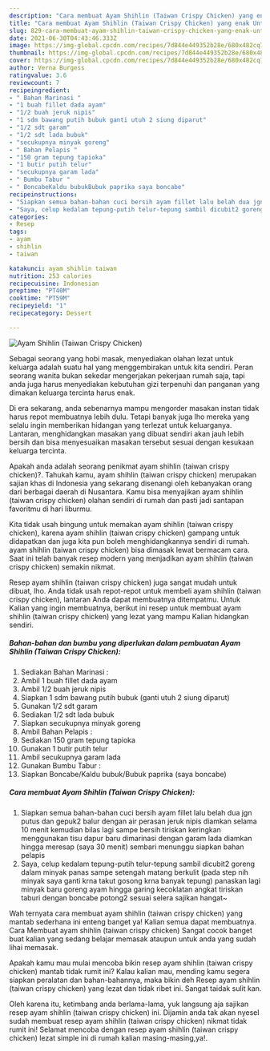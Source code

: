 ```yaml
---
description: "Cara membuat Ayam Shihlin (Taiwan Crispy Chicken) yang enak Untuk Jualan"
title: "Cara membuat Ayam Shihlin (Taiwan Crispy Chicken) yang enak Untuk Jualan"
slug: 829-cara-membuat-ayam-shihlin-taiwan-crispy-chicken-yang-enak-untuk-jualan
date: 2021-06-30T04:43:46.333Z
image: https://img-global.cpcdn.com/recipes/7d844e449352b28e/680x482cq70/ayam-shihlin-taiwan-crispy-chicken-foto-resep-utama.jpg
thumbnail: https://img-global.cpcdn.com/recipes/7d844e449352b28e/680x482cq70/ayam-shihlin-taiwan-crispy-chicken-foto-resep-utama.jpg
cover: https://img-global.cpcdn.com/recipes/7d844e449352b28e/680x482cq70/ayam-shihlin-taiwan-crispy-chicken-foto-resep-utama.jpg
author: Verna Burgess
ratingvalue: 3.6
reviewcount: 7
recipeingredient:
- " Bahan Marinasi "
- "1 buah fillet dada ayam"
- "1/2 buah jeruk nipis"
- "1 sdm bawang putih bubuk ganti utuh 2 siung diparut"
- "1/2 sdt garam"
- "1/2 sdt lada bubuk"
- "secukupnya minyak goreng"
- " Bahan Pelapis "
- "150 gram tepung tapioka"
- "1 butir putih telur"
- "secukupnya garam lada"
- " Bumbu Tabur "
- " BoncabeKaldu bubukBubuk paprika saya boncabe"
recipeinstructions:
- "Siapkan semua bahan-bahan cuci bersih ayam fillet lalu belah dua jgn putus dan gepuk2 balur dengan air perasan jeruk nipis diamkan selama 10 menit kemudian bilas lagi sampe bersih tiriskan keringkan menggunakan tisu dapur baru dimarinasi dengan garam lada diamkan hingga meresap (saya 30 menit) sembari menunggu siapkan bahan pelapis"
- "Saya, celup kedalam tepung-putih telur-tepung sambil dicubit2 goreng dalam minyak panas sampe setengah matang berkulit (pada step nih minyak saya ganti krna takut gosong krna banyak tepung) panaskan lagi minyak baru goreng ayam hingga garing kecoklatan angkat tiriskan taburi dengan boncabe potong2 sesuai selera sajikan hangat~"
categories:
- Resep
tags:
- ayam
- shihlin
- taiwan

katakunci: ayam shihlin taiwan 
nutrition: 253 calories
recipecuisine: Indonesian
preptime: "PT40M"
cooktime: "PT59M"
recipeyield: "1"
recipecategory: Dessert

---
```



![Ayam Shihlin (Taiwan Crispy Chicken)](https://img-global.cpcdn.com/recipes/7d844e449352b28e/680x482cq70/ayam-shihlin-taiwan-crispy-chicken-foto-resep-utama.jpg)

Sebagai seorang yang hobi masak, menyediakan olahan lezat untuk keluarga adalah suatu hal yang menggembirakan untuk kita sendiri. Peran seorang  wanita bukan sekedar mengerjakan pekerjaan rumah saja, tapi anda juga harus menyediakan kebutuhan gizi terpenuhi dan panganan yang dimakan keluarga tercinta harus enak.

Di era  sekarang, anda sebenarnya mampu mengorder masakan instan tidak harus repot membuatnya lebih dulu. Tetapi banyak juga lho mereka yang selalu ingin memberikan hidangan yang terlezat untuk keluarganya. Lantaran, menghidangkan masakan yang dibuat sendiri akan jauh lebih bersih dan bisa menyesuaikan masakan tersebut sesuai dengan kesukaan keluarga tercinta. 



Apakah anda adalah seorang penikmat ayam shihlin (taiwan crispy chicken)?. Tahukah kamu, ayam shihlin (taiwan crispy chicken) merupakan sajian khas di Indonesia yang sekarang disenangi oleh kebanyakan orang dari berbagai daerah di Nusantara. Kamu bisa menyajikan ayam shihlin (taiwan crispy chicken) olahan sendiri di rumah dan pasti jadi santapan favoritmu di hari liburmu.

Kita tidak usah bingung untuk memakan ayam shihlin (taiwan crispy chicken), karena ayam shihlin (taiwan crispy chicken) gampang untuk didapatkan dan juga kita pun boleh menghidangkannya sendiri di rumah. ayam shihlin (taiwan crispy chicken) bisa dimasak lewat bermacam cara. Saat ini telah banyak resep modern yang menjadikan ayam shihlin (taiwan crispy chicken) semakin nikmat.

Resep ayam shihlin (taiwan crispy chicken) juga sangat mudah untuk dibuat, lho. Anda tidak usah repot-repot untuk membeli ayam shihlin (taiwan crispy chicken), lantaran Anda dapat membuatnya ditempatmu. Untuk Kalian yang ingin membuatnya, berikut ini resep untuk membuat ayam shihlin (taiwan crispy chicken) yang lezat yang mampu Kalian hidangkan sendiri.

<!--inarticleads1-->

##### Bahan-bahan dan bumbu yang diperlukan dalam pembuatan Ayam Shihlin (Taiwan Crispy Chicken):

1. Sediakan  Bahan Marinasi :
1. Ambil 1 buah fillet dada ayam
1. Ambil 1/2 buah jeruk nipis
1. Siapkan 1 sdm bawang putih bubuk (ganti utuh 2 siung diparut)
1. Gunakan 1/2 sdt garam
1. Sediakan 1/2 sdt lada bubuk
1. Siapkan secukupnya minyak goreng
1. Ambil  Bahan Pelapis :
1. Sediakan 150 gram tepung tapioka
1. Gunakan 1 butir putih telur
1. Ambil secukupnya garam lada
1. Gunakan  Bumbu Tabur :
1. Siapkan  Boncabe/Kaldu bubuk/Bubuk paprika (saya boncabe)




<!--inarticleads2-->

##### Cara membuat Ayam Shihlin (Taiwan Crispy Chicken):

1. Siapkan semua bahan-bahan cuci bersih ayam fillet lalu belah dua jgn putus dan gepuk2 balur dengan air perasan jeruk nipis diamkan selama 10 menit kemudian bilas lagi sampe bersih tiriskan keringkan menggunakan tisu dapur baru dimarinasi dengan garam lada diamkan hingga meresap (saya 30 menit) sembari menunggu siapkan bahan pelapis
1. Saya, celup kedalam tepung-putih telur-tepung sambil dicubit2 goreng dalam minyak panas sampe setengah matang berkulit (pada step nih minyak saya ganti krna takut gosong krna banyak tepung) panaskan lagi minyak baru goreng ayam hingga garing kecoklatan angkat tiriskan taburi dengan boncabe potong2 sesuai selera sajikan hangat~




Wah ternyata cara membuat ayam shihlin (taiwan crispy chicken) yang mantab sederhana ini enteng banget ya! Kalian semua dapat membuatnya. Cara Membuat ayam shihlin (taiwan crispy chicken) Sangat cocok banget buat kalian yang sedang belajar memasak ataupun untuk anda yang sudah lihai memasak.

Apakah kamu mau mulai mencoba bikin resep ayam shihlin (taiwan crispy chicken) mantab tidak rumit ini? Kalau kalian mau, mending kamu segera siapkan peralatan dan bahan-bahannya, maka bikin deh Resep ayam shihlin (taiwan crispy chicken) yang lezat dan tidak ribet ini. Sangat taidak sulit kan. 

Oleh karena itu, ketimbang anda berlama-lama, yuk langsung aja sajikan resep ayam shihlin (taiwan crispy chicken) ini. Dijamin anda tak akan nyesel sudah membuat resep ayam shihlin (taiwan crispy chicken) nikmat tidak rumit ini! Selamat mencoba dengan resep ayam shihlin (taiwan crispy chicken) lezat simple ini di rumah kalian masing-masing,ya!.

